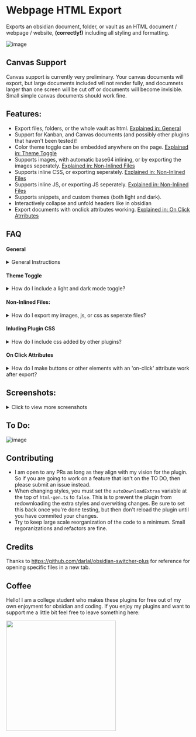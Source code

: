 # Webpage HTML Export

Exports an obsidian document, folder, or vault as an HTML document / webpage / website, **(correctly!)** including all styling and formatting.

![image](https://user-images.githubusercontent.com/39423700/201875810-6d24c2b9-2e63-4d9b-a9d4-61840df659ac.png)

## Canvas Support
Canvas support is currently very preliminary. Your canvas documents will export, but large documents included wll not render fully, and documnets larger than one screen will be cut off or documents will become invisible. Small simple canvas documents should work fine.

## Features:
- Export files, folders, or the whole vault as html. [Explained in: General](#general)
- Support for Kanban, and Canvas documents (and possibly other plugins that haven't been tested)!
- Color theme toggle can be embedded anywhere on the page. [Explained in: Theme Toggle](#theme-toggle)
- Supports images, with automatic base64 inlining, or by exporting the images seperately. [Explained in: Non-Inlined Files](#non-inlined-files)
- Supports inline CSS, or exporting seperately. [Explained in: Non-Inlined Files](#non-inlined-files)
- Supports inline JS, or exporting JS seperately. [Explained in: Non-Inlined Files](#non-inlined-files)
- Supports snippets, and custom themes (both light and dark).
- Interactively collapse and unfold headers like in obsidian
- Export documents with onclick attributes working. [Explained in: On Click Atrributes](#on-click-attributes)

## FAQ

#### General
<details><summary>General Instructions</summary>
<p>

- From any of the file / folder context menus select `Export As HTML`. Or to export the whole vault use the ribbon icon.

- Change options as desired. Special options are explained below.

- Click Export, and select a location for the file

</p>
</details>

#### Theme Toggle
<details><summary>How do I include a light and dark mode toggle?</summary>
<p>

- Any `theme-toggle` code block will be replaced with a toggle for changing the theme. That means:
> \`theme-toggle\`
> 
> \`\`\`theme-toggle\`\`\`

or

> \`\`\`theme-toggle
> 
> \`\`\`

- This toggle does not work inside of obsidian, however once exported it will (this may change in the future)
- If you do not include \`theme-toggle\` in a document and the `Add Dark Mode Toggle` setting is on then a toggle will be fixed to every page in the top left corner.


</p>
</details>


#### Non-Inlined Files:
<details><summary>How do I export my images, js, or css as seperate files?</summary>
<p>

- If exporting CSS or JS seperately those files will be exported into the same folder as the .HTML
- Images will be placed relative to the .HTML file the same as they were in obsidian.
- The exception to this is if the images were lower in the heirarchy than the .HTML file, in which case the images are placed in a `/image` directory.
- All references and links to images or files are updated automatically.
- When exporting a folder or vault with non-inlined files every file will have its own copy of each file. This is something that works for now but is far from optimal. Hopefully this will be updated in the future.

</p>
</details>

#### Inluding Plugin CSS
<details><summary>How do I include css added by other plugins?</summary>
<p>

- If you want to include css from a plugin (like Kanban for example) in the export
- Start exporting your file and stop on the settings modal
- Locate the `Include Plugin CSS` setting
- Ender a list of plugin `IDs` each on a seperate line (for example kanban's ID is `obsidian-kanban`)
- This may get more user friendly in the future, but for now it's the fastest implementation.


</p>
</details>

#### On Click Attributes

<details><summary>How do I make buttons or other elements with an 'on-click' attribute work after export?</summary>
<p>

This is a somewhat niche feature; however, if you want to use the `onlick` attribute in your exported HTML without editing it afterwards you can use simple feature in this plugin to do that:
1. Replace the `onclick` attribute in your source with `data-onclick`.
2. Export the file, and this attribute will be replaced with onclick in the exported html.

Note: This does not enable `onclick` inside of obsidian itself. 

</p>
</details>

## Screenshots:

<details><summary>Click to view more screenshots</summary>
<p>
Dark mode document with the outline enabled

![image](https://user-images.githubusercontent.com/39423700/208754928-82eb3a4a-6018-4be9-a098-abc2800d6d32.png)

Light mode document with the outline enabled

![image](https://user-images.githubusercontent.com/39423700/208754972-f9bc22be-8f0c-48ff-aab8-2e25e7052790.png)

Canvas export

![image](https://user-images.githubusercontent.com/39423700/208755062-62311347-a15f-4ae5-b798-8a5719934988.png)

Kanban export

![image](https://user-images.githubusercontent.com/39423700/208755364-919894b3-2107-4a29-bd9b-06f75521c25a.png)
</p>
	
Export options
	
![image](https://user-images.githubusercontent.com/39423700/208756140-37c212b5-0647-45b8-98ed-922765095a4e.png)

</details>



## To Do:
![image](https://user-images.githubusercontent.com/39423700/210203496-54a4656c-12a2-4312-b300-7ae17129c83b.png)

## Contributing
- I am open to any PRs as long as they align with my vision for the plugin. So if you are going to work on a feature that isn't on the TO DO, then please submit an issue instead.
- When changing styles, you must set the `autoDownloadExtras` variable at the top of `html-gen.ts` to `false`. This is to prevent the plugin from redownloading the extra styles and overwiting changes. Be sure to set this back once you're done testing, but then don't reload the plugin until you have commited your changes.
- Try to keep large scale reorganization of the code to a minimum. Small regoranizations and refactors are fine.

## Credits
Thanks to https://github.com/darlal/obsidian-switcher-plus for reference for opening specific files in a new tab.

## Coffee
Hello! I am a college student who makes these plugins for free out of my own enjoyment for obsidian and coding. If you enjoy my plugins and want to support me a little bit feel free to leave something here:

<a href="https://www.buymeacoffee.com/nathangeorge">
	<img src="https://cdn.buymeacoffee.com/buttons/v2/default-violet.png" style="width:300px" />
</a>
